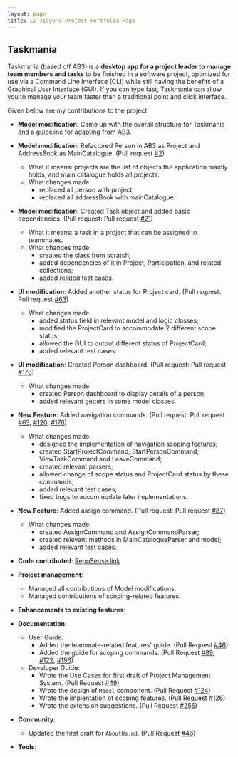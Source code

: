 ```yaml
---
layout: page
title: Li Jiayu's Project Portfolio Page
---
```


## Taskmania

Taskmania (based off AB3) is a **desktop app for a project leader to manage team members and tasks** to be finished in a
 software project, optimized for use via a Command Line Interface (CLI) while still having the benefits of a 
 Graphical User Interface (GUI). If you can type fast, Taskmania can allow you to manage your team faster than 
 a traditional point and click interface.

Given below are my contributions to the project.

* **Model modification**: Came up with the overall structure for Taskmania and a guideline for adapting from AB3.

* **Model modification**: Refactored Person in AB3 as Project and AddressBook as MainCatalogue. (Pull request [\#2](https://github.com/AY2021S1-CS2103T-W10-3/tp/pull/2))
  * What it means: projects are the list of objects the application mainly holds, and main catalogue holds all projects.
  * What changes made: 
    * replaced all person with project;
    * replaced all addressBook with mainCatalogue. 

* **Model modification**: Created Task object and added basic dependencies. (Pull request: Pull request [\#21](https://github.com/AY2021S1-CS2103T-W10-3/tp/pull/21))
  * What it means: a task in a project that can be assigned to teammates.
  * What changes made: 
    * created the class from scratch;
    * added dependencies of it in Project, Participation, and related collections;
    * added related test cases.

* **UI modification**: Added another status for Project card. (Pull request: Pull request [\#63](https://github.com/AY2021S1-CS2103T-W10-3/tp/pull/63))
  * What changes made: 
    * added status field in relevant model and logic classes;
    * modified the ProjectCard to accommodate 2 different scope status;
    * allowed the GUI to output different status of ProjectCard;
    * added relevant test cases.

* **UI modification**: Created Person dashboard. (Pull request: Pull request [\#176](https://github.com/AY2021S1-CS2103T-W10-3/tp/pull/176))
  * What changes made:
    * created Person dashboard to display details of a person;
    * added relevant getters in some model classes.

* **New Feature**: Added navigation commands. (Pull request: Pull request [\#63](https://github.com/AY2021S1-CS2103T-W10-3/tp/pull/63), [\#120](https://github.com/AY2021S1-CS2103T-W10-3/tp/pull/120), [\#176](https://github.com/AY2021S1-CS2103T-W10-3/tp/pull/176))
  * What changes made: 
    * designed the implementation of navigation scoping features;
    * created StartProjectCommand, StartPersonCommand, ViewTaskCommand and LeaveCommand;
    * created relevant parsers;
    * allowed change of scope status and ProjectCard status by these commands;
    * added relevant test cases;
    * fixed bugs to accommodate later implementations.

* **New Feature**: Added assign command. (Pull request: Pull request [\#87](https://github.com/AY2021S1-CS2103T-W10-3/tp/pull/87))
  * What changes made: 
    * created AssignCommand and AssignCommandParser;
    * created relevant methods in MainCatalogueParser and model;
    * added relevant test cases.

* **Code contributed**: [RepoSense link](https://nus-cs2103-ay2021s1.github.io/tp-dashboard/#breakdown=true&search=&sort=groupTitle&sortWithin=title&since=2020-08-14&timeframe=commit&mergegroup=&groupSelect=groupByRepos&checkedFileTypes=docs~functional-code~test-code~other&tabOpen=true&tabType=authorship&zFR=false&tabAuthor=lll-jy&tabRepo=AY2021S1-CS2103T-W10-3%2Ftp%5Bmaster%5D&authorshipIsMergeGroup=false&authorshipFileTypes=docs~functional-code~test-code~other)

* **Project management**:
  * Managed all contributions of Model modifications.
  * Managed contributions of scoping-related features.

* **Enhancements to existing features**:

* **Documentation**:
  * User Guide:
    * Added the teammate-related features' guide. (Pull Request [\#46](https://github.com/AY2021S1-CS2103T-W10-3/tp/pull/46))
    * Added the guide for scoping commands. (Pull Request [\#89](https://github.com/AY2021S1-CS2103T-W10-3/tp/pull/89), [\#122](https://github.com/AY2021S1-CS2103T-W10-3/tp/pull/122), [#196](https://github.com/AY2021S1-CS2103T-W10-3/tp/pull/196))
  * Developer Guide:
    * Wrote the Use Cases for first draft of Project Management System. (Pull Request [\#49](https://github.com/AY2021S1-CS2103T-W10-3/tp/pull/49))
    * Wrote the design of `Model` component. (Pull Request [\#124](https://github.com/AY2021S1-CS2103T-W10-3/tp/pull/124))
    * Wrote the implentation of scoping features. (Pull Request [\#126](https://github.com/AY2021S1-CS2103T-W10-3/tp/pull/126))
    * Wrote the extension suggestions. (Pull Request [#255](https://github.com/AY2021S1-CS2103T-W10-3/tp/pull/255))

* **Community**:
  * Updated the first draft for `AboutUs.md`. (Pull Request [\#46](https://github.com/AY2021S1-CS2103T-W10-3/tp/pull/46))

* **Tools**:
